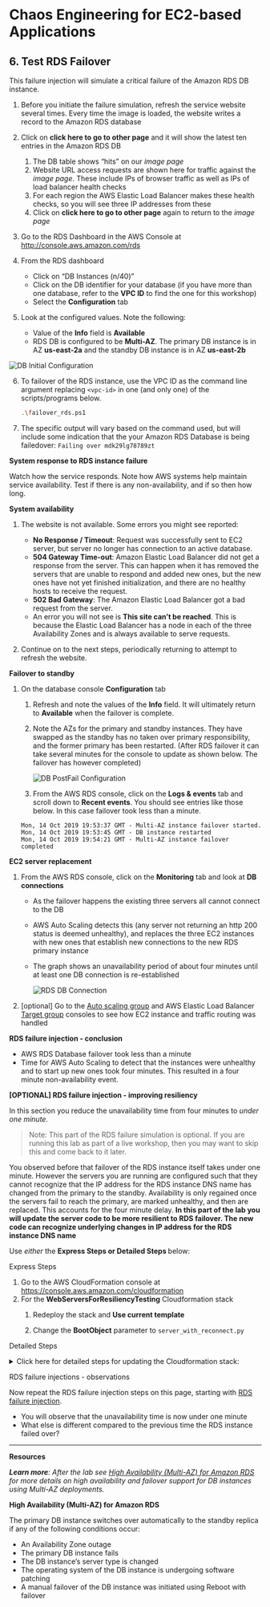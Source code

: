 # Chaos Engineering for EC2-based Applications

## 6. Test RDS Failover
This failure injection will simulate a critical failure of the Amazon RDS DB instance.

1. Before you initiate the failure simulation, refresh the service website several times. Every time the image is loaded, the website writes a record to the Amazon RDS database

2. Click on <b>click here to go to other page</b> and it will show the latest ten entries in the Amazon RDS DB

    1. The DB table shows “hits” on our <i>image page</i>
    2. Website URL access requests are shown here for traffic against the <i>image page</i>. These include IPs of browser traffic as well as IPs of load balancer health checks
    3. For each region the AWS Elastic Load Balancer makes these health checks, so you will see three IP addresses from these
    4. Click on <b>click here to go to other page</b> again to return to the <i>image page</i>
3. Go to the RDS Dashboard in the AWS Console at http://console.aws.amazon.com/rds

4.  From the RDS dashboard

    -  Click on “DB Instances (n/40)”
    - Click on the DB identifier for your database (if you have more than one database, refer to the <b>VPC ID</b> to find the one for this workshop)
    - Select the <b>Configuration</b> tab

5. Look at the configured values. Note the following:
    - Value of the <b>Info</b> field is <b>Available</b>
    - RDS DB is configured to be <b>Multi-AZ</b>. The primary DB instance is in AZ <b>us-east-2a</b> and the standby DB instance is in AZ <b>us-east-2b</b>

![DB Initial Configuration](https://www.wellarchitectedlabs.com/Reliability/300_Testing_for_Resiliency_of_EC2_RDS_and_S3/Images/DBInitialConfiguration.png)

6. To failover of the RDS instance, use the VPC ID as the command line argument replacing `<vpc-id>` in one (and only one) of the scripts/programs below.

    ```bash 
    .\failover_rds.ps1
     ```

<!-- NEED TO TEST THIS-->
7. The specific output will vary based on the command used, but will include some indication that the your Amazon RDS Database is being failedover: `Failing over mdk29lg78789zt` 
<!-- NEED TO TEST THIS-->

**System response to RDS instance failure**

Watch how the service responds. Note how AWS systems help maintain service availability. Test if there is any non-availability, and if so then how long.

**System availability**

1. The website is not available. Some errors you might see reported:
    - <b>No Response / Timeout</b>: Request was successfully sent to EC2 server, but server no longer has connection to an active database.
    - <b>504 Gateway Time-out</b>: Amazon Elastic Load Balancer did not get a response from the server. This can happen when it has removed the servers that are unable to respond and added new ones, but the new ones have not yet finished initialization, and there are no healthy hosts to receive the request.
    - <b>502 Bad Gateway</b>: The Amazon Elastic Load Balancer got a bad request from the server.
    - An error you will not see is <b>This site can’t be reached</b>. This is because the Elastic Load Balancer has a node in each of the three Availability Zones and is always available to serve requests.

2. Continue on to the next steps, periodically returning to attempt to refresh the website.

**Failover to standby**

1. On the database console <b>Configuration</b> tab
    1. Refresh and note the values of the <b>Info</b> field. It will ultimately return to <b>Available</b> when the failover is complete.
    2. Note the AZs for the primary and standby instances. They have swapped as the standby has no taken over primary responsibility, and the former primary has been restarted. (After RDS failover it can take several minutes for the console to update as shown below. The failover has however completed)

        ![DB PostFail Configuration](https://www.wellarchitectedlabs.com/Reliability/300_Testing_for_Resiliency_of_EC2_RDS_and_S3/Images/DBPostFailConfiguration.png)

    3. From the AWS RDS console, click on the <b>Logs & events</b> tab and scroll down to <b>Recent events</b>. You should see entries like those below. In this case failover took less than a minute.

    ```  
    Mon, 14 Oct 2019 19:53:37 GMT - Multi-AZ instance failover started.
    Mon, 14 Oct 2019 19:53:45 GMT - DB instance restarted
    Mon, 14 Oct 2019 19:54:21 GMT - Multi-AZ instance failover completed
    ```

**EC2 server replacement**

1. From the AWS RDS console, click on the <b>Monitoring</b> tab and look at <b>DB connections</b>
    - As the failover happens the existing three servers all cannot connect to the DB

    - AWS Auto Scaling detects this (any server not returning an http 200 status is deemed unhealthy), and replaces the three EC2 instances with new ones that establish new connections to the new RDS primary instance

    - The graph shows an unavailability period of about four minutes until at least one DB connection is re-established

        ![RDS DB Connection](https://www.wellarchitectedlabs.com/Reliability/300_Testing_for_Resiliency_of_EC2_RDS_and_S3/Images/RDSDbConnections.png)

2. [optional] Go to the [Auto scaling group](https://us-east-2.console.aws.amazon.com/ec2autoscaling/home?region=us-east-2#/details) and AWS Elastic Load Balancer [Target group](http://console.aws.amazon.com/ec2/v2/home?region=us-east-2#TargetGroups:) consoles to see how EC2 instance and traffic routing was handled

**RDS failure injection - conclusion**

- AWS RDS Database failover took less than a minute
- Time for AWS Auto Scaling to detect that the instances were unhealthy and to start up new ones took four minutes. This resulted in a four minute non-availability event.

**[OPTIONAL] RDS failure injection - improving resiliency**

In this section you reduce the unavailability time from four minutes to <i>under one minute.</i>

> Note: This part of the RDS failure simulation is optional. If you are running this lab as part of a live workshop, then you may want to skip this and come back to it later.

You observed before that failover of the RDS instance itself takes under one minute. However the servers you are running are configured such that they cannot recognize that the IP address for the RDS instance DNS name has changed from the primary to the standby. Availability is only regained once the servers fail to reach the primary, are marked unhealthy, and then are replaced. This accounts for the four minute delay. <b>In this part of the lab you will update the server code to be more resilient to RDS failover. The new code can recognize underlying changes in IP address for the RDS instance DNS name</b>

Use <i>either</i> the <b>Express Steps or Detailed Steps </b>below:

Express Steps

1. Go to the AWS CloudFormation console at https://console.aws.amazon.com/cloudformation
2. For the <b>WebServersForResiliencyTesting</b> Cloudformation stack
    1. Redeploy the stack and <b>Use current template</b>

    2. Change the <b>BootObject</b> parameter to `server_with_reconnect.py`

Detailed Steps
<details>
<summary>Click here for detailed steps for updating the Cloudformation stack:</summary>
<br>

1. Go to the AWS CloudFormation console at https://console.aws.amazon.com/cloudformation

2. Click on <b>WebServersForResiliencyTesting</b> Cloudformation stack
3. Click the <b>Update</b> button
4. Select <b>Use current template</b> then click <b>Next</b>
5. On the <b>Parameters</b> page, find the <b>BootObject</b> parameter and replace the value there with `server_with_reconnect.py`
6. Click <b>Next</b>
7. Click <b>Next</b>
8. Scroll to the bottom and under <b>Change set preview</b> note that you are changing the <b>WebServerAutoscalingGroup</b> and <b>WebServerLaunchConfiguration</b>. This CloudFormation deployment will modify the launch configuration to use the improved server code.
9. Check <b>I acknowledge that AWS CloudFormation might create IAM resources</b>.
10. Click <b>Update stack</b>
11. Go the <b>Events</b> tab for the <b>WebServersForResiliencyTesting</b> Cloudformation stack and observe the progress. When the status is <b>UPDATE_COMPLETE_CLEANUP_IN_PROGRESS</b> you may continue.
</details>

RDS failure injections - observations

Now repeat the RDS failure injection steps on this page, starting with [RDS failure injection](#TestRDSFailover).

* You will observe that the unavailability time is now under one minute
* What else is different compared to the previous time the RDS instance failed over?

<hr>

**Resources**

<i><b>Learn more</b>: After the lab see [High Availability (Multi-AZ) for Amazon RDS](https://docs.aws.amazon.com/AmazonRDS/latest/UserGuide/Concepts.MultiAZ.html) for more details on high availability and failover support for DB instances using Multi-AZ deployments.</i>

<b>High Availability (Multi-AZ) for Amazon RDS</b>

The primary DB instance switches over automatically to the standby replica if any of the following conditions occur:

* An Availability Zone outage
* The primary DB instance fails
* The DB instance’s server type is changed
* The operating system of the DB instance is undergoing software patching
 * A manual failover of the DB instance was initiated using Reboot with failover


